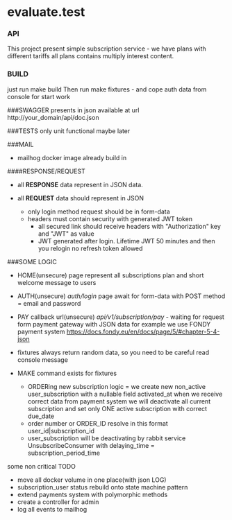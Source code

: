 # evaluate.test 
### API
This project present simple subscription service - we have plans with different tariffs 
all plans contains multiply interest content.

### BUILD
just run make build
Then run make fixtures - and cope auth data from console for start work

###SWAGGER
presents in json 
available at url http://your_domain/api/doc.json

###TESTS
only unit
functional maybe later

###MAIL
- mailhog docker image already build in

####RESPONSE/REQUEST
- all **RESPONSE** data represent in JSON data.

 - all **REQUEST** data should represent in JSON
   - only login method request should be in form-data 
   - headers must contain security with generated JWT token
     - all secured link should receive headers with "Authorization" key and "JWT" as value
     - JWT generated after login. Lifetime JWT 50 minutes and then you relogin no refresh token allowed

###SOME LOGIC
- HOME(unsecure) page represent all subscriptions plan and short welcome message to users
- AUTH(unsecure) *auth/login* page await for form-data with POST method = email and password
- PAY callback url(unsecure) *api/v1/subscription/pay* - waiting  for request form payment gateway
with JSON data for example we use FONDY payment system https://docs.fondy.eu/en/docs/page/5/#chapter-5-4-json
- fixtures always return random data, so you need to be careful read console message 
- MAKE command exists for fixtures     
  


  - ORDERing new subscription logic = we create new non_active user_subscription with a nullable field activated_at
when we receive correct data from payment system we will deactivate all current subscription and set only ONE active subscription 
    with correct due_date 
  - order number or ORDER_ID resolve in this format user_id|subscription_id
  - user_subscription will be deactivating by rabbit service UnsubscribeConsumer with delaying_time = subscription_period_time
    

some non critical TODO
- move all docker volume in one place(with json LOG)
- subscription_user status rebuild onto state machine pattern
- extend payments system with polymorphic methods 
- create a controller for admin
- log all events to mailhog